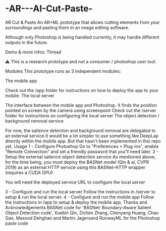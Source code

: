# -AR---AI-Cut-Paste-
AR Cut & Paste
An AR+ML prototype that allows cutting elements from your surroundings and pasting them in an image editing software.

Although only Photoshop is being handled currently, it may handle different outputs in the future.

Demo & more infos: Thread

⚠️ This is a research prototype and not a consumer / photoshop user tool.

Modules
This prototype runs as 3 independent modules:

The mobile app

Check out the /app folder for instructions on how to deploy the app to your mobile.
The local server

The interface between the mobile app and Photoshop.
It finds the position pointed on screen by the camera using screenpoint
Check out the /server folder for instructions on configuring the local server
The object detection / background removal service

For now, the salience detection and background removal are delegated to an external service
It would be a lot simpler to use something like DeepLap directly within the mobile app. But that hasn't been implemented in this repo yet.
Usage
1 - Configure Photoshop
Go to "Preferences > Plug-ins", enable "Remote Connection" and set a friendly password that you'll need later.
2 - Setup the external salience object detection service
As mentioned above, for the time being, you must deploy the BASNet model (Qin & al, CVPR 2019) as an external HTTP service using this BASNet-HTTP wrapper (requires a CUDA GPU)

You will need the deployed service URL to configure the local server

3 - Configure and run the local server
Follow the instructions in /server to setup & run the local server.
4 - Configure and run the mobile app
Follow the instructions in /app to setup & deploy the mobile app.
Thanks and Acknowledgements
BASNet code for 'BASNet: Boundary-Aware Salient Object Detection code', Xuebin Qin, Zichen Zhang, Chenyang Huang, Chao Gao, Masood Dehghan and Martin Jagersand
RunwayML for the Photoshop paste code
